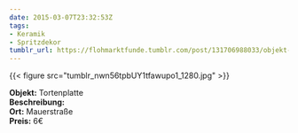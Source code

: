 ```yaml
---
date: 2015-03-07T23:32:53Z
tags:
- Keramik
- Spritzdekor
tumblr_url: https://flohmarktfunde.tumblr.com/post/131706988033/objekt-tortenplatte-beschreibung-lorem-ipsum
---
```

 {{< figure src="tumblr_nwn56tpbUY1tfawupo1_1280.jpg" >}}  

**Objekt:** Tortenplatte  
**Beschreibung:**   
**Ort:** Mauerstraße  
**Preis:** 6€
